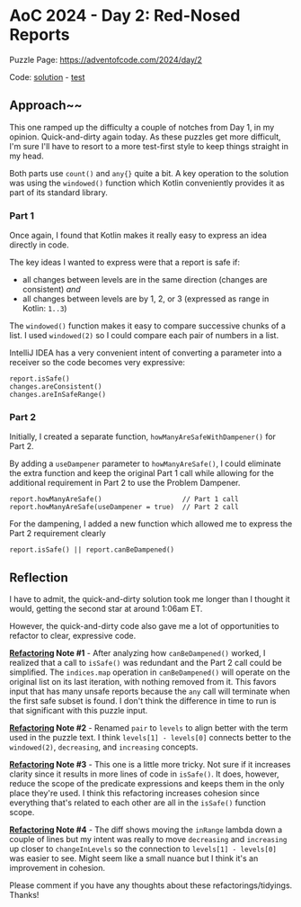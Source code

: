 # AoC 2024 - Day 2: Red-Nosed Reports

Puzzle Page: https://adventofcode.com/2024/day/2

Code: [solution](Day02.kt) - [test](../../../../../../test/kotlin/lacar/junilu/aoc2024/day02/Day02Test.kt)

## Approach~~

This one ramped up the difficulty a couple of notches from Day 1, in my opinion. Quick-and-dirty again today. As these puzzles get more difficult, I'm sure I'll have to resort to a more test-first style to keep things straight in my head.

Both parts use `count()` and `any{}` quite a bit. A key operation to the solution was using the `windowed()` function which Kotlin conveniently provides it as part of its standard library.

### Part 1

Once again, I found that Kotlin makes it really easy to express an idea directly in code.

The key ideas I wanted to express were that a report is safe if: 
- all changes between levels are in the same direction (changes are consistent) _and_
- all changes between levels are by 1, 2, or 3 (expressed as range in Kotlin: `1..3`)

The `windowed()` function makes it easy to compare successive chunks of a list. I used `windowed(2)` so I could compare each pair of numbers in a list.

IntelliJ IDEA has a very convenient intent of converting a parameter into a receiver so the code becomes very expressive:

    report.isSafe()
    changes.areConsistent()
    changes.areInSafeRange()

### Part 2

Initially, I created a separate function, `howManyAreSafeWithDampener()` for Part 2.

By adding a `useDampener` parameter to `howManyAreSafe()`, I could eliminate the extra function and keep the original Part 1 call while allowing for the additional requirement in Part 2 to use the Problem Dampener.
 
    report.howManyAreSafe()                    // Part 1 call
    report.howManyAreSafe(useDampener = true)  // Part 2 call 

For the dampening, I added a new function which allowed me to express the Part 2 requirement clearly

    report.isSafe() || report.canBeDampened()

## Reflection

I have to admit, the quick-and-dirty solution took me longer than I thought it would, getting the second star at around 1:06am ET.

However, the quick-and-dirty code also gave me a lot of opportunities to refactor to clear, expressive code. 

**[Refactoring](https://github.com/jlacar/aoc-in-kotlin-all/commit/23c254f935139ccddced9f022d7a54c3b0b99ebd) Note #1** - After analyzing how `canBeDampened()` worked, I realized that a call to `isSafe()` was redundant and the Part 2 call could be simplified. The `indices.map` operation in `canBeDampened()` will operate on the original list on its last iteration, with nothing removed from it. This favors input that has many unsafe reports because the `any` call will terminate when the first safe subset is found. I don't think the difference in time to run is that significant with this puzzle input.

**[Refactoring](https://github.com/jlacar/aoc-in-kotlin-all/commit/73a52a51d13aade522098186968169ae185a76af) Note #2** - Renamed `pair` to `levels` to align better with the term used in the puzzle text. I think `levels[1] - levels[0]` connects better to the `windowed(2)`, `decreasing`, and `increasing` concepts. 

**[Refactoring](https://github.com/jlacar/aoc-in-kotlin-all/commit/eed5fb34899a527fea672132051577808487cc5f) Note #3** - This one is a little more tricky. Not sure if it increases clarity since it results in more lines of code in `isSafe()`. It does, however, reduce the scope of the predicate expressions and keeps them in the only place they're used. I think this refactoring increases cohesion since everything that's related to each other are all in the `isSafe()` function scope. 

**[Refactoring](https://github.com/jlacar/aoc-in-kotlin-all/commit/45314991a52f19f3d1d432778499033d0720f483) Note #4** - The diff shows moving the `inRange` lambda down a couple of lines but my intent was really to move `decreasing` and `increasing` up closer to `changeInLevels` so the connection to `levels[1] - levels[0]` was easier to see. Might seem like a small nuance but I think it's an improvement in cohesion.

Please comment if you have any thoughts about these refactorings/tidyings. Thanks!

